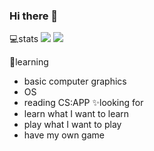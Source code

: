### Hi there 👋

<!--
**Eykenis/Eykenis** is a ✨ _special_ ✨ repository because its `README.md` (this file) appears on your GitHub profile.

Here are some ideas to get you started:

- 🔭 I’m currently working on ...
- 🌱 I’m currently learning ...
- 👯 I’m looking to collaborate on ...
- 🤔 I’m looking for help with ...
- 💬 Ask me about ...
- 📫 How to reach me: ...
- 😄 Pronouns: ...
- ⚡ Fun fact: ...
-->
💻stats
![](https://github-readme-stats.vercel.app/api?username=Eykenis)
![](https://github-profile-trophy.vercel.app/?username=Eykenis)
<!-- ![](https://github-readme-stats.vercel.app/api/top-langs/?username=Eykenis&layout=compact) -->
📖learning
- basic computer graphics
- OS
- reading CS:APP
✨looking for
- learn what I want to learn
- play what I want to play
- have my own game
